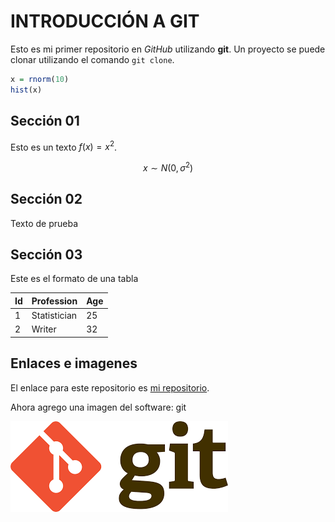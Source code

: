 # INTRODUCCIÓN A GIT

Esto es mi primer repositorio en *GitHub* utilizando **git**. Un proyecto se puede clonar utilizando el comando `git clone`.

```r
x = rnorm(10)
hist(x)
```

## Sección 01

Esto es un texto $f(x) = x^2$.

$$x \sim N(0, \sigma^2)$$

## Sección 02

Texto de prueba

## Sección 03

Este es el formato de una tabla

|Id | Profession | Age |
|-- | -- | -- |
|1 | Statistician | 25 |
|2 | Writer | 32 |

## Enlaces e imagenes

El  enlace para este repositorio es [mi repositorio](https://github.com/CarlosJrRamos/MiPrimerRepositorio).

Ahora agrego una imagen del software: git

![git](figuras/descarga.png)
